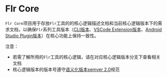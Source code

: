 # Flr Core

`Flr Core`项目用于存放`Flr`工具的的核心逻辑描述文档和当前核心逻辑版本下的需求文档，以确保`Flr`系列工具版本（[CLI版本](https://github.com/Fly-Mix/flr-cli)、[VSCode Extension版本](https://github.com/Fly-Mix/flr-vscode-extension)、[Android Studio Plugin版本](https://github.com/Fly-Mix/flr-as-plugin)）在核心功能上保持一致性。



注意：

- 若需了解所用的`Flr`工具的核心逻辑，请在对应核心逻辑版本分支下查看相关文档
- 核心逻辑版本的版本号遵守[语义化版本semver 2.0](http://semver.org/)规范

